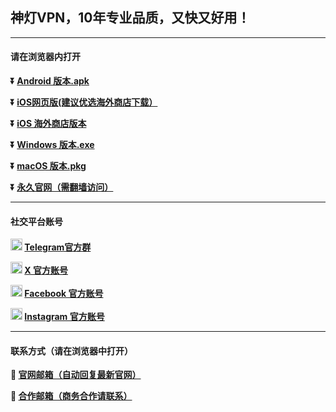 ## 神灯VPN，10年专业品质，又快又好用！ #
- - - -
#### 请在浏览器内打开

**:arrow_double_down: [Android 版本.apk](https://github.com/shendeng8/vpn/raw/main/shendeng.apk)**

**:arrow_double_down: [iOS网页版(建议优选海外商店下载）](https://shendeng8.github.io/vpn/web/login.html?channel=GitHub)** 

**:arrow_double_down: [iOS 海外商店版本](https://apps.apple.com/us/app/auto-vpn/id6478515858)**

**:arrow_double_down: [Windows 版本.exe](https://github.com/shendeng8/vpn/raw/main/shendeng[Github]-V1.1.5.exe)**

**:arrow_double_down: [macOS 版本.pkg](https://github.com/shendeng8/vpn/raw/main/shendeng-v2.0.4[GitHub].pkg)**

**:arrow_double_down: [永久官网（需翻墙访问）](https://sdvpn.app)** 
- - - -
#### 社交平台账号

**<img src="./image/telegram.png" height=19> [Telegram官方群](https://t.me/sdvpn01)**

**<img src="./image/x.png" height=19> [X 官方账号](https://twitter.com/shendengvpn_)**

**<img src="./image/facebook.png" height=19> [Facebook 官方账号](https://www.facebook.com/profile.php?id=61558564870129)**

**<img src="./image/ins.png" height=19> [Instagram 官方账号](https://instagram.com/shendengvpn)**

- - - -
#### 联系方式（请在浏览器中打开）

**:e-mail: [官网邮箱（自动回复最新官网）](mailto:sdvpn@sdvpn.app)**

**:e-mail: [合作邮箱（商务合作请联系）](mailto:sdhezuo@gmail.com)**
